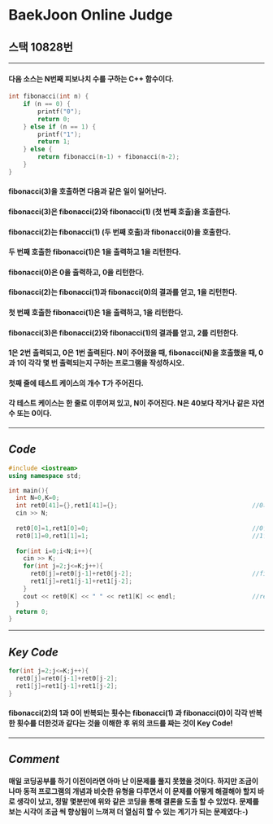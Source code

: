 # **BaekJoon Online Judge**
## 스택 10828번
---
#### 다음 소스는 N번째 피보나치 수를 구하는 C++ 함수이다.
```cpp
int fibonacci(int n) {
    if (n == 0) {
        printf("0");
        return 0;
    } else if (n == 1) {
        printf("1");
        return 1;
    } else {
        return fibonacci(n‐1) + fibonacci(n‐2);
    }
}
```
#### fibonacci(3)을 호출하면 다음과 같은 일이 일어난다.

#### fibonacci(3)은 fibonacci(2)와 fibonacci(1) (첫 번째 호출)을 호출한다.
#### fibonacci(2)는 fibonacci(1) (두 번째 호출)과 fibonacci(0)을 호출한다.
#### 두 번째 호출한 fibonacci(1)은 1을 출력하고 1을 리턴한다.
#### fibonacci(0)은 0을 출력하고, 0을 리턴한다.
#### fibonacci(2)는 fibonacci(1)과 fibonacci(0)의 결과를 얻고, 1을 리턴한다.
#### 첫 번째 호출한 fibonacci(1)은 1을 출력하고, 1을 리턴한다.
#### fibonacci(3)은 fibonacci(2)와 fibonacci(1)의 결과를 얻고, 2를 리턴한다.
#### 1은 2번 출력되고, 0은 1번 출력된다. N이 주어졌을 때, fibonacci(N)을 호출했을 때, 0과 1이 각각 몇 번 출력되는지 구하는 프로그램을 작성하시오.

#### 첫째 줄에 테스트 케이스의 개수 T가 주어진다.

#### 각 테스트 케이스는 한 줄로 이루어져 있고, N이 주어진다. N은 40보다 작거나 같은 자연수 또는 0이다.
---
## **_Code_**
```cpp
#include <iostream>
using namespace std;

int main(){
  int N=0,K=0;
  int ret0[41]={},ret1[41]={};                                     //0과 1이 return 되는 횟수를 담은 배열을 N은 40이하이므로 41크기까지 생성
  cin >> N;
  
  ret0[0]=1,ret1[0]=0;                                             //0일때 0과 1이 return 되는 횟수 초기화
  ret0[1]=0,ret1[1]=1;                                             //1일때 0과 1이 return 되는 횟수 초기화
  
  for(int i=0;i<N;i++){
    cin >> K;
    for(int j=2;j<=K;j++){
      ret0[j]=ret0[j-1]+ret0[j-2];                                 //fibonacci(n)=fibonacci(n-1)+fibonacci(n-2) 이므로 n-1항과 n-2항 수열의 각 ret을 더하면 n의 ret을 얻는다
      ret1[j]=ret1[j-1]+ret1[j-2];
    }
    cout << ret0[K] << " " << ret1[K] << endl;                     //ret0과 ret1 배열에 저장된 수를 출력해준다
  }
  return 0;
}
```
---
## **_Key Code_**
```cpp
for(int j=2;j<=K;j++){
  ret0[j]=ret0[j-1]+ret0[j-2];                                 
  ret1[j]=ret1[j-1]+ret1[j-2];
}
```
#### fibonacci(2)의 1과 0이 반복되는 횟수는 fibonacci(1) 과 fibonacci(0)이 각각 반복한 횟수를 더한것과 같다는 것을 이해한 후 위의 코드를 짜는 것이 Key Code!
---
## **_Comment_**
#### 매일 코딩공부를 하기 이전이라면 아마 난 이문제를 풀지 못했을 것이다. 하지만 조금이나마 동적 프로그램의 개념과 비슷한 유형을 다루면서 이 문제를 어떻게 해결해야 할지 바로 생각이 났고, 정말 몇분만에 위와 같은 코딩을 통해 결론을 도출 할 수 있었다. 문제를 보는 시각이 조금 씩 향상됨이 느껴져 더 열심히 할 수 있는 계기가 되는 문제였다:-)

